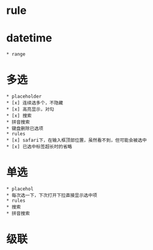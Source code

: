 # rule
# datetime
	* range
# 多选
	* placeholder
	* [x] 连续选多个，不隐藏
	* [x] 高亮显示，对勾
	* [x] 搜索
	* 拼音搜索
	* 键盘删除已选项
	* rules
	* [x] safari下，在输入框顶部位置，虽然看不到，但可能会被选中
	* [x] 已选中标签超长时的省略
# 单选
	* placehol
	* 每次选一下，下次打开下拉直接显示选中项
	* rules
	* 搜索
	* 拼音搜索
# 级联
# 